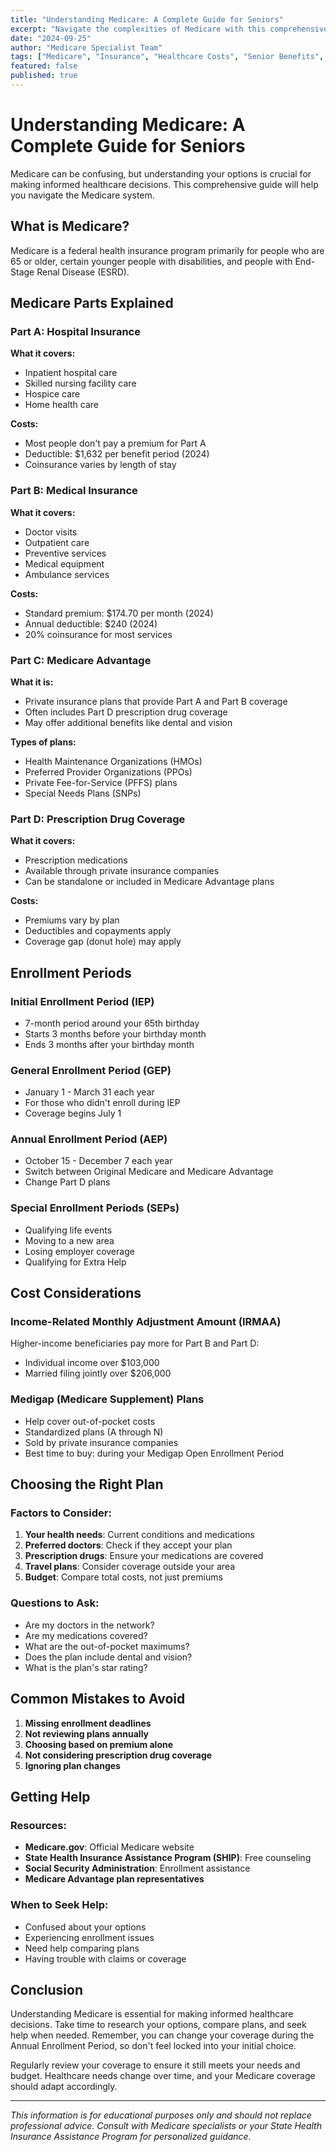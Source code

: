 ```yaml
---
title: "Understanding Medicare: A Complete Guide for Seniors"
excerpt: "Navigate the complexities of Medicare with this comprehensive guide covering Parts A, B, C, and D, plus enrollment periods and cost considerations."
date: "2024-09-25"
author: "Medicare Specialist Team"
tags: ["Medicare", "Insurance", "Healthcare Costs", "Senior Benefits", "Financial Planning"]
featured: false
published: true
---
```


# Understanding Medicare: A Complete Guide for Seniors

Medicare can be confusing, but understanding your options is crucial for making informed healthcare decisions. This comprehensive guide will help you navigate the Medicare system.

## What is Medicare?

Medicare is a federal health insurance program primarily for people who are 65 or older, certain younger people with disabilities, and people with End-Stage Renal Disease (ESRD).

## Medicare Parts Explained

### Part A: Hospital Insurance

**What it covers:**
- Inpatient hospital care
- Skilled nursing facility care
- Hospice care
- Home health care

**Costs:**
- Most people don't pay a premium for Part A
- Deductible: $1,632 per benefit period (2024)
- Coinsurance varies by length of stay

### Part B: Medical Insurance

**What it covers:**
- Doctor visits
- Outpatient care
- Preventive services
- Medical equipment
- Ambulance services

**Costs:**
- Standard premium: $174.70 per month (2024)
- Annual deductible: $240 (2024)
- 20% coinsurance for most services

### Part C: Medicare Advantage

**What it is:**
- Private insurance plans that provide Part A and Part B coverage
- Often includes Part D prescription drug coverage
- May offer additional benefits like dental and vision

**Types of plans:**
- Health Maintenance Organizations (HMOs)
- Preferred Provider Organizations (PPOs)
- Private Fee-for-Service (PFFS) plans
- Special Needs Plans (SNPs)

### Part D: Prescription Drug Coverage

**What it covers:**
- Prescription medications
- Available through private insurance companies
- Can be standalone or included in Medicare Advantage plans

**Costs:**
- Premiums vary by plan
- Deductibles and copayments apply
- Coverage gap (donut hole) may apply

## Enrollment Periods

### Initial Enrollment Period (IEP)
- 7-month period around your 65th birthday
- Starts 3 months before your birthday month
- Ends 3 months after your birthday month

### General Enrollment Period (GEP)
- January 1 - March 31 each year
- For those who didn't enroll during IEP
- Coverage begins July 1

### Annual Enrollment Period (AEP)
- October 15 - December 7 each year
- Switch between Original Medicare and Medicare Advantage
- Change Part D plans

### Special Enrollment Periods (SEPs)
- Qualifying life events
- Moving to a new area
- Losing employer coverage
- Qualifying for Extra Help

## Cost Considerations

### Income-Related Monthly Adjustment Amount (IRMAA)
Higher-income beneficiaries pay more for Part B and Part D:
- Individual income over $103,000
- Married filing jointly over $206,000

### Medigap (Medicare Supplement) Plans
- Help cover out-of-pocket costs
- Standardized plans (A through N)
- Sold by private insurance companies
- Best time to buy: during your Medigap Open Enrollment Period

## Choosing the Right Plan

### Factors to Consider:
1. **Your health needs**: Current conditions and medications
2. **Preferred doctors**: Check if they accept your plan
3. **Prescription drugs**: Ensure your medications are covered
4. **Travel plans**: Consider coverage outside your area
5. **Budget**: Compare total costs, not just premiums

### Questions to Ask:
- Are my doctors in the network?
- Are my medications covered?
- What are the out-of-pocket maximums?
- Does the plan include dental and vision?
- What is the plan's star rating?

## Common Mistakes to Avoid

1. **Missing enrollment deadlines**
2. **Not reviewing plans annually**
3. **Choosing based on premium alone**
4. **Not considering prescription drug coverage**
5. **Ignoring plan changes**

## Getting Help

### Resources:
- **Medicare.gov**: Official Medicare website
- **State Health Insurance Assistance Program (SHIP)**: Free counseling
- **Social Security Administration**: Enrollment assistance
- **Medicare Advantage plan representatives**

### When to Seek Help:
- Confused about your options
- Experiencing enrollment issues
- Need help comparing plans
- Having trouble with claims or coverage

## Conclusion

Understanding Medicare is essential for making informed healthcare decisions. Take time to research your options, compare plans, and seek help when needed. Remember, you can change your coverage during the Annual Enrollment Period, so don't feel locked into your initial choice.

Regularly review your coverage to ensure it still meets your needs and budget. Healthcare needs change over time, and your Medicare coverage should adapt accordingly.

---

*This information is for educational purposes only and should not replace professional advice. Consult with Medicare specialists or your State Health Insurance Assistance Program for personalized guidance.*
